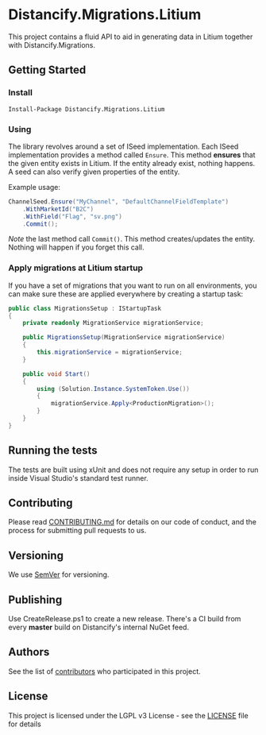 # Distancify.Migrations.Litium

This project contains a fluid API to aid in generating data in Litium together with Distancify.Migrations.

## Getting Started

### Install

```
Install-Package Distancify.Migrations.Litium
```

### Using

The library revolves around a set of ISeed implementation. Each ISeed implementation provides a method called `Ensure`. This method __ensures__ that the given entity exists in Litium. If the entity already exist, nothing happens. A seed can also verify given properties of the entity.

Example usage:

```csharp
ChannelSeed.Ensure("MyChannel", "DefaultChannelFieldTemplate")
	.WithMarketId("B2C")
	.WithField("Flag", "sv.png")
	.Commit();
```

_Note_ the last method call `Commit()`. This method creates/updates the entity. Nothing will happen if you forget this call.

### Apply migrations at Litium startup

If you have a set of migrations that you want to run on all environments, you can make sure these are applied everywhere by creating a startup task:

```csharp
public class MigrationsSetup : IStartupTask
{
    private readonly MigrationService migrationService;

    public MigrationsSetup(MigrationService migrationService)
    {
        this.migrationService = migrationService;
    }

    public void Start()
    {
        using (Solution.Instance.SystemToken.Use())
        {
            migrationService.Apply<ProductionMigration>();
        }
    }
}
```

## Running the tests

The tests are built using xUnit and does not require any setup in order to run inside Visual Studio's standard test runner.

## Contributing

Please read [CONTRIBUTING.md](CONTRIBUTING.md) for details on our code of conduct, and the process for submitting pull requests to us.

## Versioning

We use [SemVer](http://semver.org/) for versioning.

## Publishing

Use CreateRelease.ps1 to create a new release. There's a CI build from every __master__ build on Distancify's internal NuGet feed.

## Authors

See the list of [contributors](https://github.com/distancify/Distancify.Migrations.Litium/graphs/contributors) who participated in this project.

## License

This project is licensed under the LGPL v3 License - see the [LICENSE](LICENSE) file for details